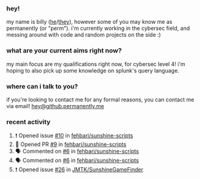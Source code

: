 ### hey!
my name is billy ([he](https://en.pronouns.page/he/him)/[they](https://en.pronouns.page/they/them)), however some of you may know me as permanently (or "perm"). i'm currently working in the cybersec field, and messing around with code and random projects on the side :)

### what are your current aims right now?
my main focus are my qualifications right now, for cybersec level 4! i'm hoping to also pick up some knowledge on splunk's query language.

### where can i talk to you?
if you're looking to contact me for any formal reasons, you can contact me via email! [hey@github.permanently.me](mailto:hey@github.permanently.me)

### recent activity
<!--START_SECTION:activity-->
1. ❗ Opened issue [#10](https://github.com/fehbari/sunshine-scripts/issues/10) in [fehbari/sunshine-scripts](https://github.com/fehbari/sunshine-scripts)
2. 💪 Opened PR [#9](https://github.com/fehbari/sunshine-scripts/pull/9) in [fehbari/sunshine-scripts](https://github.com/fehbari/sunshine-scripts)
3. 🗣 Commented on [#6](https://github.com/fehbari/sunshine-scripts/issues/6#issuecomment-2456645842) in [fehbari/sunshine-scripts](https://github.com/fehbari/sunshine-scripts)
4. 🗣 Commented on [#6](https://github.com/fehbari/sunshine-scripts/issues/6#issuecomment-2456457745) in [fehbari/sunshine-scripts](https://github.com/fehbari/sunshine-scripts)
5. ❗ Opened issue [#26](https://github.com/JMTK/SunshineGameFinder/issues/26) in [JMTK/SunshineGameFinder](https://github.com/JMTK/SunshineGameFinder)
<!--END_SECTION:activity-->

